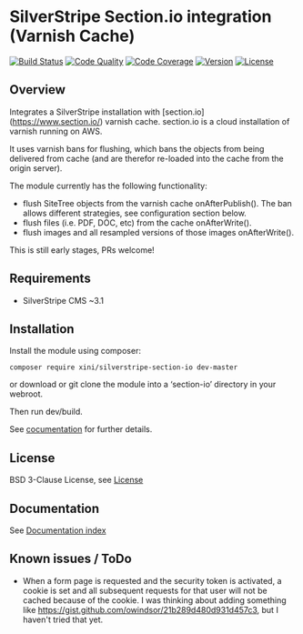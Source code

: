 # SilverStripe Section.io integration (Varnish Cache)

[![Build Status](http://img.shields.io/travis/xini/silverstripe-section-io.svg?style=flat-square)](https://travis-ci.org/xini/silverstripe-section-io)
[![Code Quality](http://img.shields.io/scrutinizer/g/xini/silverstripe-section-io.svg?style=flat-square)](https://scrutinizer-ci.com/g/xini/silverstripe-section-io)
[![Code Coverage](http://img.shields.io/scrutinizer/coverage/g/xini/silverstripe-section-io.svg?style=flat-square)](https://scrutinizer-ci.com/g/xini/silverstripe-section-io)
[![Version](http://img.shields.io/packagist/v/xini/silverstripe-section-io.svg?style=flat-square)](https://packagist.org/packages/xini/silverstripe-section-io)
[![License](http://img.shields.io/packagist/l/xini/silverstripe-section-io.svg?style=flat-square)](license.md)

## Overview

Integrates a SilverStripe installation with [section.io] (https://www.section.io/) varnish cache. section.io is a cloud installation of varnish running on AWS.

It uses varnish bans for flushing, which bans the objects from being delivered from cache (and are therefor re-loaded into the cache from the origin server). 

The module currently has the following functionality:
* flush SiteTree objects from the varnish cache onAfterPublish(). The ban allows different strategies, see configuration section below.
* flush files (i.e. PDF, DOC, etc) from the cache onAfterWrite(). 
* flush images and all resampled versions of those images onAfterWrite(). 

This is still early stages, PRs welcome!  

## Requirements

* SilverStripe CMS ~3.1

## Installation

Install the module using composer:
```
composer require xini/silverstripe-section-io dev-master
```
or download or git clone the module into a ‘section-io’ directory in your webroot.

Then run dev/build.

See [cocumentation](docs/en/index.md) for further details.

## License

BSD 3-Clause License, see [License](license.md)

## Documentation

See [Documentation index](docs/en/index.md)

## Known issues / ToDo

* When a form page is requested and the security token is activated, a cookie is set and all subsequent requests for that user will not be cached because of the cookie. I was thinking about adding something like https://gist.github.com/owindsor/21b289d480d931d457c3, but I haven't tried that yet.
